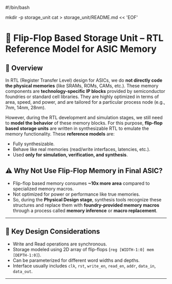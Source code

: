 #!/bin/bash

mkdir -p storage_unit
cat > storage_unit/README.md << 'EOF'
# 📘 Flip-Flop Based Storage Unit – RTL Reference Model for ASIC Memory

## 🔎 Overview

In RTL (Register Transfer Level) design for ASICs, we do **not directly code the physical memories** (like SRAMs, ROMs, CAMs, etc.). These memory components are **technology-specific IP blocks** provided by semiconductor foundries or standard cell libraries. They are highly optimized in terms of area, speed, and power, and are tailored for a particular process node (e.g., 7nm, 14nm, 28nm).

However, during the RTL development and simulation stages, we still need to **model the behavior** of these memory blocks. For this purpose, **flip-flop based storage units** are written in synthesizable RTL to emulate the memory functionality. These **reference models** are:

- Fully synthesizable.
- Behave like real memories (read/write interfaces, latencies, etc.).
- Used **only for simulation, verification, and synthesis**.

## ⚠️ Why Not Use Flip-Flop Memory in Final ASIC?

- Flip-flop based memory consumes **~10x more area** compared to specialized memory macros.
- Not optimized for power or performance like true memories.
- So, during the **Physical Design stage**, synthesis tools recognize these structures and replace them with **foundry-provided memory macros** through a process called **memory inference** or **macro replacement**.

---

## 🧠 Key Design Considerations

- Write and Read operations are synchronous.
- Storage modeled using 2D array of flip-flops (`reg [WIDTH-1:0] mem [DEPTH-1:0]`).
- Can be parameterized for different word widths and depths.
- Interface usually includes `clk`, `rst`, `write_en`, `read_en`, `addr`, `data_in`, `data_out`.

---